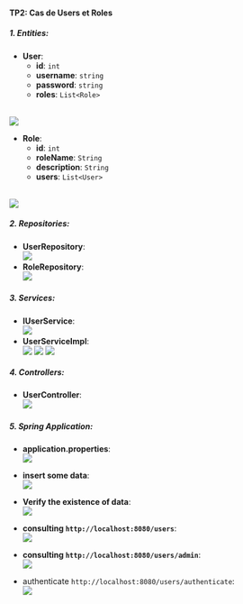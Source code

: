#### TP2: Cas de Users et Roles

##### 1. Entities:

- **User**:
  - **id**: `int`
  - **username**: `string`
  - **password**: `string`
  - **roles**: `List<Role>`
<br>
<img src="screenshots/User.png">
<br>

- **Role**:
  - **id**: `int`
  - **roleName**: `String`
  - **description**: `String`
  - **users**: `List<User>`
<br>
<img src="screenshots/Role.png">
<br>


##### 2. Repositories:
- **UserRepository**:
    <br>
    <img src="screenshots/UserRepository.png">
    <br>
- **RoleRepository**:
    <br>
    <img src="screenshots/RoleRepository.png">
    <br>

##### 3. Services:
- **IUserService**:
    <br>
    <img src="screenshots/IUserService.png">
    <br>
- **UserServiceImpl**:
    <br>
    <img src="screenshots/UserServiceImpl-1.png">
    <img src="screenshots/UserServiceImpl-2.png">
    <img src="screenshots/UserServiceImpl-3.png">
    <br>

##### 4. Controllers:
- **UserController**:
    <br>
    <img src="screenshots/UserController.png">
    <br>

##### 5. Spring Application:
- **application.properties**:
    <br>
    <img src="screenshots/application.properties.png">
    <br>

- **insert some data**:
    <br>
    <img src="screenshots/InsertData.png">
    <br>
- **Verify the existence of data**:
    <br>
    <img src="screenshots/database.png">
    <br>
- **consulting `http://localhost:8080/users`**:
    <br>
    <img src="screenshots/users.png">
    <br>
- **consulting `http://localhost:8080/users/admin`**:
    <br>
    <img src="screenshots/admin.png">
    <br>
- authenticate `http://localhost:8080/users/authenticate`:
    <br>
    <img src="screenshots/authenticate.png">
    <br>
